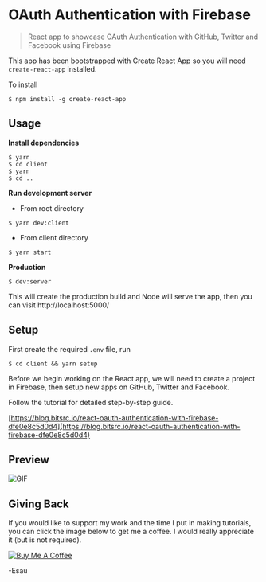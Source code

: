 # OAuth Authentication with Firebase

> React app to showcase OAuth Authentication with GitHub, Twitter and Facebook using Firebase

This app has been bootstrapped with Create React App so you will need `create-react-app` installed.

To install

```
$ npm install -g create-react-app
```

## Usage

**Install dependencies**

```
$ yarn
$ cd client
$ yarn
$ cd ..
```

**Run development server**

- From root directory

```
$ yarn dev:client
```

- From client directory

```
$ yarn start
```

**Production**

```
$ dev:server
```

This will create the production build and Node will serve the app, then you can visit http://localhost:5000/

## Setup

First create the required `.env` file, run

```
$ cd client && yarn setup
```

Before we begin working on the React app, we will need to create a project in Firebase, then setup new apps on GitHub, Twitter and Facebook.

Follow the tutorial for detailed step-by-step guide.

[https://blog.bitsrc.io/react-oauth-authentication-with-firebase-dfe0e8c5d0d4](https://blog.bitsrc.io/react-oauth-authentication-with-firebase-dfe0e8c5d0d4)

## Preview

![GIF](https://i.imgur.com/XqebRL8.gif)

## Giving Back

If you would like to support my work and the time I put in making tutorials, you can click the image below to get me a coffee. I would really appreciate it (but is not required).

[![Buy Me A Coffee](https://www.buymeacoffee.com/assets/img/custom_images/black_img.png)](https://www.buymeacoffee.com/esausilva)

-Esau

